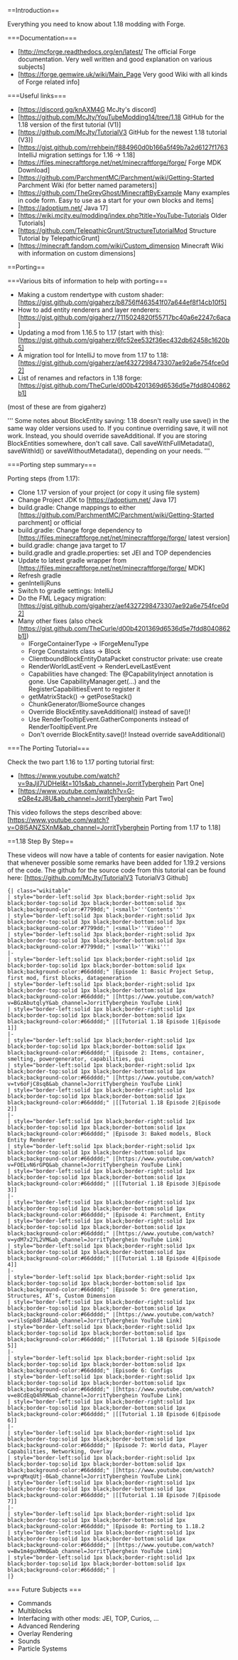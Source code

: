 ==Introduction==

Everything you need to know about 1.18 modding with Forge.

===Documentation===

* [http://mcforge.readthedocs.org/en/latest/ The official Forge documentation. Very well written and good explanation on various subjects]
* [https://forge.gemwire.uk/wiki/Main_Page Very good Wiki with all kinds of Forge related info]

===Useful links===

* [https://discord.gg/knAXM4G McJty's discord]
* [https://github.com/McJty/YouTubeModding14/tree/1.18 GitHub for the 1.18 version of the first tutorial (V1)]
* [https://github.com/McJty/TutorialV3 GitHub for the newest 1.18 tutorial (V3)]
* [https://gist.github.com/rrehbein/f884960d0b166a5f49b7a2d6127f1763 IntelliJ migration settings for 1.16 -> 1.18]
* [https://files.minecraftforge.net/net/minecraftforge/forge/ Forge MDK Download]
* [https://github.com/ParchmentMC/Parchment/wiki/Getting-Started Parchment Wiki (for better named parameters)]
* [https://github.com/TheGreyGhost/MinecraftByExample Many examples in code form. Easy to use as a start for your own blocks and items]
* [https://adoptium.net/ Java 17]
* [https://wiki.mcjty.eu/modding/index.php?title=YouTube-Tutorials Older Tutorials]
* [https://github.com/TelepathicGrunt/StructureTutorialMod Structure Tutorial by TelepathicGrunt]
* [https://minecraft.fandom.com/wiki/Custom_dimension Minecraft Wiki with information on custom dimensions]

==Porting==

===Various bits of information to help with porting===

* Making a custom rendertype with custom shader: [https://gist.github.com/gigaherz/b8756ff463541f07a644ef8f14cb10f5]
* How to add entity renderers and layer renderers: [https://gist.github.com/gigaherz/7115024820f55717bc40a6e2247c6aca]
* Updating a mod from 1.16.5 to 1.17 (start with this): [https://gist.github.com/gigaherz/6fc52ee532f36ec432db62458c1620b5]
* A migration tool for IntelliJ to move from 1.17 to 1.18: [https://gist.github.com/gigaherz/aef4327298473307ae92a6e754fce0d2]
* List of renames and refactors in 1.18 forge: [https://gist.github.com/TheCurle/d00b4201369d6536d5e7fdd8040862b1]

(most of these are from gigaherz)

'''
Some notes about BlockEntity saving:
1.18 doesn't really use save() in the same way older versions used to. If you continue overriding save, it will not work.
Instead, you should override saveAdditional.
If you are storing BlockEntities somewhere, don't call save. Call saveWithFullMetadata(), saveWithId() or saveWithoutMetadata(), depending on your needs.
'''

===Porting step summary===

Porting steps (from 1.17):

* Clone 1.17 version of your project (or copy it using file system)
* Change Project JDK to [https://adoptium.net/ Java 17]
* build.gradle: Change mappings to either [https://github.com/ParchmentMC/Parchment/wiki/Getting-Started parchment] or official
* build.gradle: Change forge dependency to [https://files.minecraftforge.net/net/minecraftforge/forge/ latest version]
* build.gradle: change java target to 17
* build.gradle and gradle.properties: set JEI and TOP dependencies
* Update to latest gradle wrapper from [https://files.minecraftforge.net/net/minecraftforge/forge/ MDK]
* Refresh gradle
* genIntellijRuns
* Switch to gradle settings: IntelliJ
* Do the FML Legacy migration: [https://gist.github.com/gigaherz/aef4327298473307ae92a6e754fce0d2]
* Many other fixes (also check [https://gist.github.com/TheCurle/d00b4201369d6536d5e7fdd8040862b1])
    * IForgeContainerType -> IForgeMenuType
    * Forge Constaints class -> Block
    * ClientboundBlockEntityDataPacket constructor private: use create
    * RenderWorldLastEvent -> RenderLevelLastEvent
    * Capabilities have changed: The @CapabilityInject annotation is gone. Use CapabilityManager.get(...) and the RegisterCapabilitiesEvent to register it
    * getMatrixStack() -> getPoseStack()
    * ChunkGenerator/BiomeSource changes
    * Override BlockEntity.saveAdditional() instead of save()!
    * Use RenderTooltipEvent.GatherComponents instead of RenderTooltipEvent.Pre
    * Don't override BlockEntity.save()! Instead override saveAdditional()

===The Porting Tutorial===

Check the two part 1.16 to 1.17 porting tutorial first:

* [https://www.youtube.com/watch?v=9aJjI7UDHeI&t=101s&ab_channel=JorritTyberghein Part One]
* [https://www.youtube.com/watch?v=G-eQ8e4zJ8U&ab_channel=JorritTyberghein Part Two]

This video follows the steps described above: [https://www.youtube.com/watch?v=O8l5ANZSXnM&ab_channel=JorritTyberghein Porting from 1.17 to 1.18]

==1.18 Step By Step==

These videos will now have a table of contents for easier navigation. Note that whenever possible some remarks have been added for 1.19.2 versions of the code.
The github for the source code from this tutorial can be found here: [https://github.com/McJty/TutorialV3 TutorialV3 Github]
```
{| class="wikitable"
| style="border-left:solid 3px black;border-right:solid 3px black;border-top:solid 3px black;border-bottom:solid 3px black;background-color:#7799dd;" |<small>'''Contents'''
| style="border-left:solid 3px black;border-right:solid 3px black;border-top:solid 3px black;border-bottom:solid 3px black;background-color:#7799dd;" |<small>'''Video'''
| style="border-left:solid 3px black;border-right:solid 3px black;border-top:solid 3px black;border-bottom:solid 3px black;background-color:#7799dd;" |<small>'''Wiki'''
|-
| style="border-left:solid 1px black;border-right:solid 1px black;border-top:solid 1px black;border-bottom:solid 1px black;background-color:#66dddd;" |Episode 1: Basic Project Setup, first mod, first blocks, datageneration
| style="border-left:solid 1px black;border-right:solid 1px black;border-top:solid 1px black;border-bottom:solid 1px black;background-color:#66dddd;" |[https://www.youtube.com/watch?v=BGzAbutqlyY&ab_channel=JorritTyberghein YouTube Link]
| style="border-left:solid 1px black;border-right:solid 1px black;border-top:solid 1px black;border-bottom:solid 1px black;background-color:#66dddd;" |[[Tutorial 1.18 Episode 1|Episode 1]]
|-
| style="border-left:solid 1px black;border-right:solid 1px black;border-top:solid 1px black;border-bottom:solid 1px black;background-color:#66dddd;" |Episode 2: Items, container, smelting, powergenerator, capabilities, gui
| style="border-left:solid 1px black;border-right:solid 1px black;border-top:solid 1px black;border-bottom:solid 1px black;background-color:#66dddd;" |[https://www.youtube.com/watch?v=tv6oFjC8sq8&ab_channel=JorritTyberghein YouTube Link]
| style="border-left:solid 1px black;border-right:solid 1px black;border-top:solid 1px black;border-bottom:solid 1px black;background-color:#66dddd;" |[[Tutorial 1.18 Episode 2|Episode 2]]
|-
| style="border-left:solid 1px black;border-right:solid 1px black;border-top:solid 1px black;border-bottom:solid 1px black;background-color:#66dddd;" |Episode 3: Baked models, Block Entity Renderer
| style="border-left:solid 1px black;border-right:solid 1px black;border-top:solid 1px black;border-bottom:solid 1px black;background-color:#66dddd;" |[https://www.youtube.com/watch?v=FOELvN6rGPQ&ab_channel=JorritTyberghein YouTube Link]
| style="border-left:solid 1px black;border-right:solid 1px black;border-top:solid 1px black;border-bottom:solid 1px black;background-color:#66dddd;" |[[Tutorial 1.18 Episode 3|Episode 3]]
|-
| style="border-left:solid 1px black;border-right:solid 1px black;border-top:solid 1px black;border-bottom:solid 1px black;background-color:#66dddd;" |Episode 4: Parchment, Entity
| style="border-left:solid 1px black;border-right:solid 1px black;border-top:solid 1px black;border-bottom:solid 1px black;background-color:#66dddd;" |[https://www.youtube.com/watch?v=ydM7x27L2VM&ab_channel=JorritTyberghein YouTube Link]
| style="border-left:solid 1px black;border-right:solid 1px black;border-top:solid 1px black;border-bottom:solid 1px black;background-color:#66dddd;" |[[Tutorial 1.18 Episode 4|Episode 4]]
|-
| style="border-left:solid 1px black;border-right:solid 1px black;border-top:solid 1px black;border-bottom:solid 1px black;background-color:#66dddd;" |Episode 5: Ore generation, Structures, AT's, Custom Dimension
| style="border-left:solid 1px black;border-right:solid 1px black;border-top:solid 1px black;border-bottom:solid 1px black;background-color:#66dddd;" |[https://www.youtube.com/watch?v=rilsGp8dFJA&ab_channel=JorritTyberghein YouTube Link]
| style="border-left:solid 1px black;border-right:solid 1px black;border-top:solid 1px black;border-bottom:solid 1px black;background-color:#66dddd;" |[[Tutorial 1.18 Episode 5|Episode 5]]
|-
| style="border-left:solid 1px black;border-right:solid 1px black;border-top:solid 1px black;border-bottom:solid 1px black;background-color:#66dddd;" |Episode 6: Configs
| style="border-left:solid 1px black;border-right:solid 1px black;border-top:solid 1px black;border-bottom:solid 1px black;background-color:#66dddd;" |[https://www.youtube.com/watch?v=e8CdEqQ4hRM&ab_channel=JorritTyberghein YouTube Link]
| style="border-left:solid 1px black;border-right:solid 1px black;border-top:solid 1px black;border-bottom:solid 1px black;background-color:#66dddd;" |[[Tutorial 1.18 Episode 6|Episode 6]]
|-
| style="border-left:solid 1px black;border-right:solid 1px black;border-top:solid 1px black;border-bottom:solid 1px black;background-color:#66dddd;" |Episode 7: World data, Player Capabilities, Networking, Overlay
| style="border-left:solid 1px black;border-right:solid 1px black;border-top:solid 1px black;border-bottom:solid 1px black;background-color:#66dddd;" |[https://www.youtube.com/watch?v=prqMxqUtj-0&ab_channel=JorritTyberghein YouTube Link]
| style="border-left:solid 1px black;border-right:solid 1px black;border-top:solid 1px black;border-bottom:solid 1px black;background-color:#66dddd;" |[[Tutorial 1.18 Episode 7|Episode 7]]
|-
| style="border-left:solid 1px black;border-right:solid 1px black;border-top:solid 1px black;border-bottom:solid 1px black;background-color:#66dddd;" |Episode 8: Porting to 1.18.2
| style="border-left:solid 1px black;border-right:solid 1px black;border-top:solid 1px black;border-bottom:solid 1px black;background-color:#66dddd;" |[https://www.youtube.com/watch?v=Bw1m4guXMmQ&ab_channel=JorritTyberghein YouTube Link]
| style="border-left:solid 1px black;border-right:solid 1px black;border-top:solid 1px black;border-bottom:solid 1px black;background-color:#66dddd;" |
|}
```


=== Future Subjects ===

* Commands
* Multiblocks
* Interfacing with other mods: JEI, TOP, Curios, ...
* Advanced Rendering
* Overlay Rendering
* Sounds
* Particle Systems
